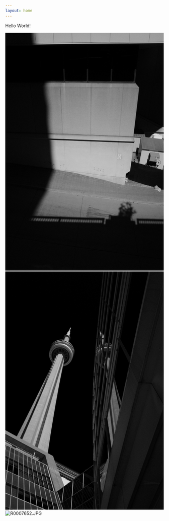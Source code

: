 ```yaml
---
layout: home
---
```


Hello World!

![R0007551.JPG](images/R0007551.jpg)
![R0007558.JPG](/images/R0007558.jpg)
![R0007652.JPG](https://olivierepaud.github.io/oep_blog/images/R0007652.jpg)

